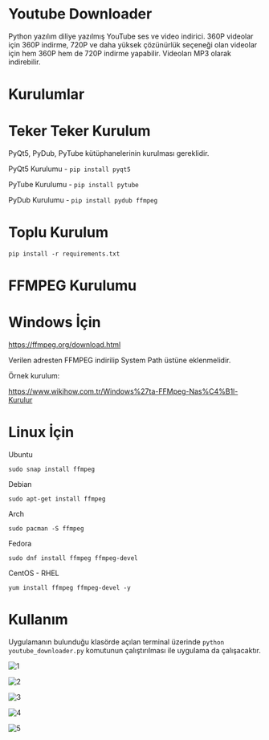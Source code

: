 # Youtube Downloader
Python yazılım diliye yazılmış YouTube ses ve video indirici. 360P videolar için 360P indirme, 720P ve daha yüksek çözünürlük seçeneği olan videolar için hem 360P hem de 720P indirme yapabilir. Videoları MP3 olarak indirebilir.



# Kurulumlar


  # Teker Teker Kurulum
  
  PyQt5, PyDub, PyTube kütüphanelerinin kurulması gereklidir.

  PyQt5 Kurulumu - `pip install pyqt5`

  PyTube Kurulumu - `pip install pytube`

  PyDub Kurulumu - `pip install pydub ffmpeg`
  
  
  
  # Toplu Kurulum
  
  `pip install -r requirements.txt`



  # FFMPEG Kurulumu


   # Windows İçin
   
   https://ffmpeg.org/download.html
    
   Verilen adresten FFMPEG indirilip System Path üstüne eklenmelidir.
   
   Örnek kurulum:
   
   https://www.wikihow.com.tr/Windows%27ta-FFMpeg-Nas%C4%B1l-Kurulur
   
   
   
   # Linux İçin
   
   Ubuntu
   
   `sudo snap install ffmpeg`
   
   Debian
   
   `sudo apt-get install ffmpeg`
   
   Arch
   
   `sudo pacman -S ffmpeg`
   
   Fedora
   
   `sudo dnf install ffmpeg ffmpeg-devel`
   
   CentOS - RHEL
   
   `yum install ffmpeg ffmpeg-devel -y`
    
    
    
# Kullanım

Uygulamanın bulunduğu klasörde açılan terminal üzerinde 
  `python youtube_downloader.py`
komutunun çalıştırılması ile uygulama da çalışacaktır.

![1](https://user-images.githubusercontent.com/79262923/108367005-0a1f6080-720a-11eb-8858-1de09a585d82.png)

![2](https://user-images.githubusercontent.com/79262923/108367020-0e4b7e00-720a-11eb-9480-52747de05dec.png)

![3](https://user-images.githubusercontent.com/79262923/108367031-11466e80-720a-11eb-8e80-1f134299a25f.png)

![4](https://user-images.githubusercontent.com/79262923/108367039-12779b80-720a-11eb-983f-05ffce9eb1dc.png)

![5](https://user-images.githubusercontent.com/79262923/108367042-13a8c880-720a-11eb-9564-e7830c6aec7a.png)

